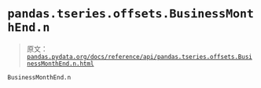 # `pandas.tseries.offsets.BusinessMonthEnd.n`

> 原文：[`pandas.pydata.org/docs/reference/api/pandas.tseries.offsets.BusinessMonthEnd.n.html`](https://pandas.pydata.org/docs/reference/api/pandas.tseries.offsets.BusinessMonthEnd.n.html)

```py
BusinessMonthEnd.n
```
